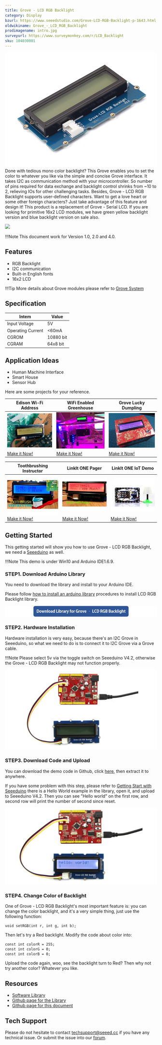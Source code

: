 ```yaml
---
title: Grove - LCD RGB Backlight
category: Display
bzurl: https://www.seeedstudio.com/Grove-LCD-RGB-Backlight-p-1643.html
oldwikiname: Grove_-_LCD_RGB_Backlight
prodimagename: intro.jpg
surveyurl: https://www.surveymonkey.com/r/LCD_Backlight
sku: 104030001
---
```


![enter image description here](https://raw.githubusercontent.com/SeeedDocument/Grove_LCD_RGB_Backlight/master/images/intro.jpg)
Done with tedious mono color backlight? This Grove enables you to set the color to whatever you like via
the simple and concise Grove interface. It takes I2C as communication method with your microcontroller.
So number of pins required for data exchange and backlight control shrinks from ~10 to 2, relieving IOs for
other challenging tasks. Besides, Grove - LCD RGB Backlight supports user-defined characters. Want to get
a love heart or some other foreign characters? Just take advantage of this feature and design it!
This product is a replacement of Grove - Serial LCD. If you are looking for primitive 16x2 LCD modules, we
have green yellow backlight version and blue backlight version on sale also.

[![](https://raw.githubusercontent.com/SeeedDocument/Seeed-WiKi/master/docs/images/get_one_now.png)](http://www.seeedstudio.com/Grove-LCD-RGB-Backlight-p-1643.html)

!!!Note
    This document work for Version 1.0, 2.0 and 4.0.


## Features

* RGB Backlight
* I2C communication
* Built-in English fonts
* 16x2 LCD

!!!Tip
    More details about Grove modules please refer to [Grove System](http://wiki.seeedstudio.com/Grove_System/)

## Specification

|Intem|Value|
|------|----------|
| Input Voltage|5V|
| Operating Current | <60mA |
|CGROM | 10880 bit |
| CGRAM | 64x8 bit |

## Application Ideas

* Human Machine Interface
* Smart House
* Sensor Hub

Here are some projects for your reference.

|Edison Wi-Fi Address|WiFi Enabled Greenhouse|Grove Lucky Dumpling|
|------------------------|-------------------|--------------------|
|![enter image description here](https://raw.githubusercontent.com/SeeedDocument/Grove_LCD_RGB_Backlight/master/images/project1.jpg)|![enter image description here](https://raw.githubusercontent.com/SeeedDocument/Grove_LCD_RGB_Backlight/master/images/project2.jpg)|![enter image description here](https://raw.githubusercontent.com/SeeedDocument/Grove_LCD_RGB_Backlight/master/images/project3.jpg)|
|[Make it Now!](http://www.instructables.com/id/Show-the-Intel-Edison-WiFi-IP-Address-on-a-Grove-L/)|[Make it Now!](http://www.instructables.com/id/Arduino-Grove-Greenhouse/)|[Make it Now!](http://www.instructables.com/id/Grove-Lucky-Dumpling/)|


|Toothbrushing Instructor|LinkIt ONE Pager|LinkIt ONE IoT Demo|
|------------------------|-------------------|--------------------|
|![enter image description here](https://raw.githubusercontent.com/SeeedDocument/Grove_LCD_RGB_Backlight/master/images/project4.jpg)|![enter image description here](https://raw.githubusercontent.com/SeeedDocument/Grove_LCD_RGB_Backlight/master/images/project5.jpg)|![enter image description here](https://raw.githubusercontent.com/SeeedDocument/Grove_LCD_RGB_Backlight/master/images/project6.jpg)|
|[Make it Now!](http://www.instructables.com/id/Toothbrushing-Instructor/)|[Make it Now!](http://www.instructables.com/id/LinkIt-ONE-Pager/)|[Make it Now!](http://www.seeed.cc/project_detail.html?id=78)|


## Getting Started

This getting started will show you how to use Grove - LCD RGB Backlight, we need a [Seeeduino](http://www.seeedstudio.com/Seeeduino-V4.2-p-2517.html) as well.

!!!Note
    This demo is under Win10 and Arduino IDE1.6.9.

### STEP1. Download Arduino Library

You need to download the library and install to your Arduino IDE.

Please follow [how to install an arduino library](http://wiki.seeedstudio.com/How_to_install_Arduino_Library/) procedures to install LCD RGB Backlight library.

[![enter image description here](https://raw.githubusercontent.com/SeeedDocument/Grove_LCD_RGB_Backlight/master/images/library.png)](https://github.com/Seeed-Studio/Grove_LCD_RGB_Backlight/archive/master.zip)

### STEP2. Hardware Installation

Hardware installation is very easy, because there's an I2C Grove in Seeeduino, so what we need to do is
to connect it to I2C Grove via a Grove cable.

!!!Note
    Please select 5v via the toggle switch on Seeeduino V4.2, otherwise the Grove - LCD RGB Backlight may not function properly.

![// image 1](https://raw.githubusercontent.com/SeeedDocument/Grove_LCD_RGB_Backlight/master/images/1.png)

### STEP3. Download Code and Upload

You can download the demo code in Github, click [here](https://github.com/Seeed-Studio/Grove_LCD_RGB_Backlight), then extract it to anywhere.

If you have some problem with this step, please refer to [Getting Start with Seeeduino](http://wiki.seeedstudio.com/) there is a Hello World example in the library, open it, and upload to Seeeduino V4.2. Then you can see "Hello world" on the first row, and second row will print the number of second since reset.

![// image 1](https://raw.githubusercontent.com/SeeedDocument/Grove_LCD_RGB_Backlight/master/images/2.png)

### STEP4. Change Color of Backlight

One of Grove - LCD RGB Backlight's most important feature is: you can change the color backlight, and it's
a very simple thing, just use the following function:

    void setRGB(int r, int g, int b);

Then let's try a Red backlight.
Modify the code about color into:

    const int colorR = 255;
    const int colorG = 0;
    const int colorB = 0;

Upload the code again, woo, see the backlight turn to Red? Then why not try another color? Whatever you like.


## Resources

* [Software Library](https://github.com/Seeed-Studio/Grove_LCD_RGB_Backlight/archive/master.zip)
* [Github page for the Library](https://github.com/Seeed-Studio/Grove_LCD_RGB_Backlight)
* [Github page for this document](https://github.com/SeeedDocument/Grove_LCD_RGB_Backlight)

## Tech Support
Please do not hesitate to contact [techsupport@seeed.cc](techsupport@seeed.cc) if you have any technical issue. Or submit the issue into our [forum](http://seeedstudio.com/forum/). 